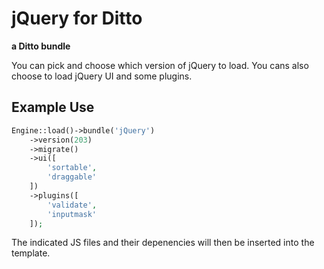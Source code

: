 # jQuery for Ditto
**a Ditto bundle**

You can pick and choose which version of jQuery to load.
You cans also choose to load jQuery UI and some plugins.

## Example Use
```php
Engine::load()->bundle('jQuery')
	->version(203)
	->migrate()
	->ui([
		'sortable',
		'draggable'
	])
	->plugins([
		'validate',
		'inputmask'
	]);
```

The indicated JS files and their depenencies will then be inserted into the template.
